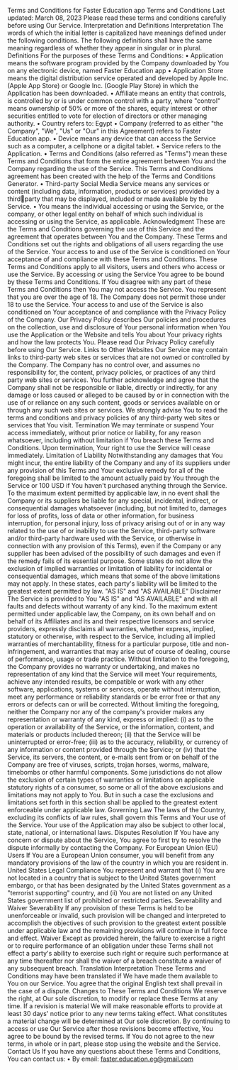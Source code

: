 Terms and Conditions for Faster Education app
Terms and Conditions
Last updated: March 08, 2023
Please read these terms and conditions carefully before using Our Service.
Interpretation and 
Definitions
Interpretation
The words of which the initial letter is capitalized have meanings defined 
under the following conditions. The following definitions shall have the same 
meaning regardless of whether they appear in singular or in plural.
Definitions
For the purposes of these Terms and Conditions:
• Application means the software program provided by the Company 
downloaded by You on any electronic device, named Faster Education 
app
• Application Store means the digital distribution service operated and 
developed by Apple Inc. (Apple App Store) or Google Inc. (Google Play 
Store) in which the Application has been downloaded.
• Affiliate means an entity that controls, is controlled by or is under 
common control with a party, where "control" means ownership of 50% 
or more of the shares, equity interest or other securities entitled to vote 
for election of directors or other managing authority.
• Country refers to: Egypt
• Company (referred to as either "the Company", "We", "Us" or "Our" in 
this Agreement) refers to Faster Education app.
• Device means any device that can access the Service such as a 
computer, a cellphone or a digital tablet.
• Service refers to the Application.
• Terms and Conditions (also referred as "Terms") mean these Terms 
and Conditions that form the entire agreement between You and the 
Company regarding the use of the Service. This Terms and Conditions 
agreement has been created with the help of the Terms and Conditions 
Generator.
• Third-party Social Media Service means any services or content 
(including data, information, products or services) provided by a thirdparty that may be displayed, included or made available by the Service.
• You means the individual accessing or using the Service, or the 
company, or other legal entity on behalf of which such individual is 
accessing or using the Service, as applicable.
Acknowledgment
These are the Terms and Conditions governing the use of this Service and 
the agreement that operates between You and the Company. These Terms 
and Conditions set out the rights and obligations of all users regarding the use 
of the Service.
Your access to and use of the Service is conditioned on Your acceptance of 
and compliance with these Terms and Conditions. These Terms and 
Conditions apply to all visitors, users and others who access or use the 
Service.
By accessing or using the Service You agree to be bound by these Terms and 
Conditions. If You disagree with any part of these Terms and Conditions then 
You may not access the Service.
You represent that you are over the age of 18. The Company does not permit 
those under 18 to use the Service.
Your access to and use of the Service is also conditioned on Your acceptance 
of and compliance with the Privacy Policy of the Company. Our Privacy Policy 
describes Our policies and procedures on the collection, use and disclosure of 
Your personal information when You use the Application or the Website and 
tells You about Your privacy rights and how the law protects You. Please read 
Our Privacy Policy carefully before using Our Service.
Links to Other Websites
Our Service may contain links to third-party web sites or services that are not 
owned or controlled by the Company.
The Company has no control over, and assumes no responsibility for, the 
content, privacy policies, or practices of any third party web sites or services. 
You further acknowledge and agree that the Company shall not be 
responsible or liable, directly or indirectly, for any damage or loss caused or 
alleged to be caused by or in connection with the use of or reliance on any 
such content, goods or services available on or through any such web sites or 
services.
We strongly advise You to read the terms and conditions and privacy policies 
of any third-party web sites or services that You visit.
Termination
We may terminate or suspend Your access immediately, without prior notice 
or liability, for any reason whatsoever, including without limitation if You 
breach these Terms and Conditions.
Upon termination, Your right to use the Service will cease immediately.
Limitation of Liability
Notwithstanding any damages that You might incur, the entire liability of the 
Company and any of its suppliers under any provision of this Terms and Your 
exclusive remedy for all of the foregoing shall be limited to the amount 
actually paid by You through the Service or 100 USD if You haven't 
purchased anything through the Service.
To the maximum extent permitted by applicable law, in no event shall the 
Company or its suppliers be liable for any special, incidental, indirect, or 
consequential damages whatsoever (including, but not limited to, damages for 
loss of profits, loss of data or other information, for business interruption, for 
personal injury, loss of privacy arising out of or in any way related to the use 
of or inability to use the Service, third-party software and/or third-party 
hardware used with the Service, or otherwise in connection with any provision 
of this Terms), even if the Company or any supplier has been advised of the 
possibility of such damages and even if the remedy fails of its essential 
purpose.
Some states do not allow the exclusion of implied warranties or limitation of 
liability for incidental or consequential damages, which means that some of 
the above limitations may not apply. In these states, each party's liability will 
be limited to the greatest extent permitted by law.
"AS IS" and "AS 
AVAILABLE" Disclaimer
The Service is provided to You "AS IS" and "AS AVAILABLE" and with all 
faults and defects without warranty of any kind. To the maximum extent 
permitted under applicable law, the Company, on its own behalf and on behalf 
of its Affiliates and its and their respective licensors and service providers, 
expressly disclaims all warranties, whether express, implied, statutory or 
otherwise, with respect to the Service, including all implied warranties of 
merchantability, fitness for a particular purpose, title and non-infringement, 
and warranties that may arise out of course of dealing, course of 
performance, usage or trade practice. Without limitation to the foregoing, the 
Company provides no warranty or undertaking, and makes no representation 
of any kind that the Service will meet Your requirements, achieve any 
intended results, be compatible or work with any other software, applications, 
systems or services, operate without interruption, meet any performance or 
reliability standards or be error free or that any errors or defects can or will be 
corrected.
Without limiting the foregoing, neither the Company nor any of the company's 
provider makes any representation or warranty of any kind, express or 
implied: (i) as to the operation or availability of the Service, or the information, 
content, and materials or products included thereon; (ii) that the Service will 
be uninterrupted or error-free; (iii) as to the accuracy, reliability, or currency of 
any information or content provided through the Service; or (iv) that the 
Service, its servers, the content, or e-mails sent from or on behalf of the 
Company are free of viruses, scripts, trojan horses, worms, malware, 
timebombs or other harmful components.
Some jurisdictions do not allow the exclusion of certain types of warranties or 
limitations on applicable statutory rights of a consumer, so some or all of the 
above exclusions and limitations may not apply to You. But in such a case the 
exclusions and limitations set forth in this section shall be applied to the 
greatest extent enforceable under applicable law.
Governing Law
The laws of the Country, excluding its conflicts of law rules, shall govern this 
Terms and Your use of the Service. Your use of the Application may also be 
subject to other local, state, national, or international laws.
Disputes Resolution
If You have any concern or dispute about the Service, You agree to first try to 
resolve the dispute informally by contacting the Company.
For European Union (EU) 
Users
If You are a European Union consumer, you will benefit from any mandatory 
provisions of the law of the country in which you are resident in.
United States Legal 
Compliance
You represent and warrant that (i) You are not located in a country that is 
subject to the United States government embargo, or that has been 
designated by the United States government as a "terrorist supporting" 
country, and (ii) You are not listed on any United States government list of 
prohibited or restricted parties.
Severability and Waiver
Severability
If any provision of these Terms is held to be unenforceable or invalid, such 
provision will be changed and interpreted to accomplish the objectives of such 
provision to the greatest extent possible under applicable law and the 
remaining provisions will continue in full force and effect.
Waiver
Except as provided herein, the failure to exercise a right or to require 
performance of an obligation under these Terms shall not effect a party's 
ability to exercise such right or require such performance at any time
thereafter nor shall the waiver of a breach constitute a waiver of any 
subsequent breach.
Translation Interpretation
These Terms and Conditions may have been translated if We have made 
them available to You on our Service. You agree that the original English text 
shall prevail in the case of a dispute.
Changes to These Terms 
and Conditions
We reserve the right, at Our sole discretion, to modify or replace these Terms 
at any time. If a revision is material We will make reasonable efforts to provide 
at least 30 days' notice prior to any new terms taking effect. What constitutes 
a material change will be determined at Our sole discretion.
By continuing to access or use Our Service after those revisions become 
effective, You agree to be bound by the revised terms. If You do not agree to 
the new terms, in whole or in part, please stop using the website and the 
Service.
Contact Us
If you have any questions about these Terms and Conditions, You can 
contact us:
• By email: faster.education.eg@gmail.com
